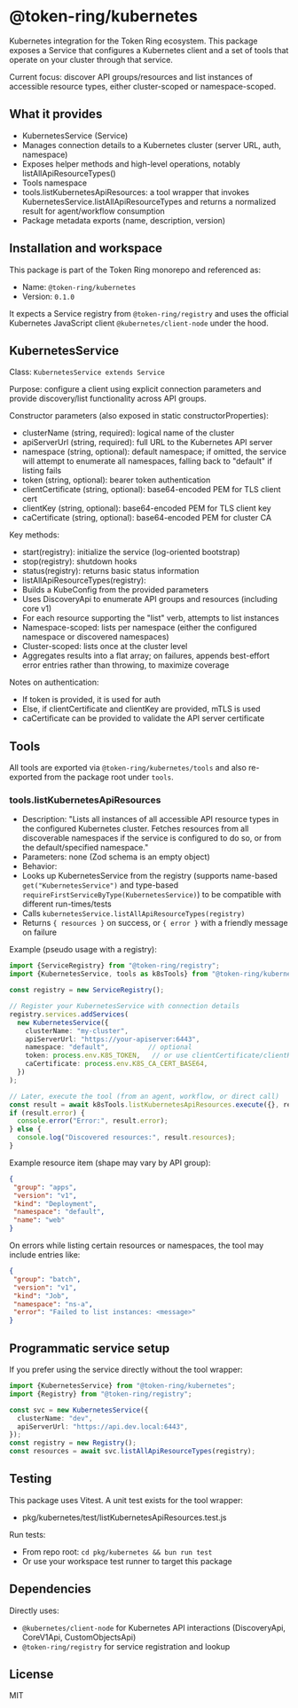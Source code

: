 # @token-ring/kubernetes

Kubernetes integration for the Token Ring ecosystem. This package exposes a Service that configures a Kubernetes client
and a set of tools that operate on your cluster through that service.

Current focus: discover API groups/resources and list instances of accessible resource types, either cluster-scoped or
namespace-scoped.

## What it provides

- KubernetesService (Service)
- Manages connection details to a Kubernetes cluster (server URL, auth, namespace)
- Exposes helper methods and high-level operations, notably listAllApiResourceTypes()
- Tools namespace
- tools.listKubernetesApiResources: a tool wrapper that invokes KubernetesService.listAllApiResourceTypes and returns a
  normalized result for agent/workflow consumption
- Package metadata exports (name, description, version)

## Installation and workspace

This package is part of the Token Ring monorepo and referenced as:

- Name: `@token-ring/kubernetes`
- Version: `0.1.0`

It expects a Service registry from `@token-ring/registry` and uses the official Kubernetes JavaScript client
`@kubernetes/client-node` under the hood.

## KubernetesService

Class: `KubernetesService extends Service`

Purpose: configure a client using explicit connection parameters and provide discovery/list functionality across API
groups.

Constructor parameters (also exposed in static constructorProperties):

- clusterName (string, required): logical name of the cluster
- apiServerUrl (string, required): full URL to the Kubernetes API server
- namespace (string, optional): default namespace; if omitted, the service will attempt to enumerate all namespaces,
  falling back to "default" if listing fails
- token (string, optional): bearer token authentication
- clientCertificate (string, optional): base64-encoded PEM for TLS client cert
- clientKey (string, optional): base64-encoded PEM for TLS client key
- caCertificate (string, optional): base64-encoded PEM for cluster CA

Key methods:

- start(registry): initialize the service (log-oriented bootstrap)
- stop(registry): shutdown hooks
- status(registry): returns basic status information
- listAllApiResourceTypes(registry):
- Builds a KubeConfig from the provided parameters
- Uses DiscoveryApi to enumerate API groups and resources (including core v1)
- For each resource supporting the "list" verb, attempts to list instances
- Namespace-scoped: lists per namespace (either the configured namespace or discovered namespaces)
- Cluster-scoped: lists once at the cluster level
- Aggregates results into a flat array; on failures, appends best-effort error entries rather than throwing, to
  maximize coverage

Notes on authentication:

- If token is provided, it is used for auth
- Else, if clientCertificate and clientKey are provided, mTLS is used
- caCertificate can be provided to validate the API server certificate

## Tools

All tools are exported via `@token-ring/kubernetes/tools` and also re-exported from the package root under `tools`.

### tools.listKubernetesApiResources

- Description: "Lists all instances of all accessible API resource types in the configured Kubernetes cluster. Fetches
  resources from all discoverable namespaces if the service is configured to do so, or from the default/specified
  namespace."
- Parameters: none (Zod schema is an empty object)
- Behavior:
- Looks up KubernetesService from the registry (supports name-based `get("KubernetesService")` and type-based
  `requireFirstServiceByType(KubernetesService)`) to be compatible with different run-times/tests
- Calls `kubernetesService.listAllApiResourceTypes(registry)`
- Returns `{ resources }` on success, or `{ error }` with a friendly message on failure

Example (pseudo usage with a registry):

```ts
import {ServiceRegistry} from "@token-ring/registry";
import {KubernetesService, tools as k8sTools} from "@token-ring/kubernetes";

const registry = new ServiceRegistry();

// Register your KubernetesService with connection details
registry.services.addServices(
  new KubernetesService({
    clusterName: "my-cluster",
    apiServerUrl: "https://your-apiserver:6443",
    namespace: "default",          // optional
    token: process.env.K8S_TOKEN,   // or use clientCertificate/clientKey
    caCertificate: process.env.K8S_CA_CERT_BASE64,
  })
);

// Later, execute the tool (from an agent, workflow, or direct call)
const result = await k8sTools.listKubernetesApiResources.execute({}, registry);
if (result.error) {
  console.error("Error:", result.error);
} else {
  console.log("Discovered resources:", result.resources);
}
```

Example resource item (shape may vary by API group):

```json
{
 "group": "apps",
 "version": "v1",
 "kind": "Deployment",
 "namespace": "default",
 "name": "web"
}
```

On errors while listing certain resources or namespaces, the tool may include entries like:

```json
{
 "group": "batch",
 "version": "v1",
 "kind": "Job",
 "namespace": "ns-a",
 "error": "Failed to list instances: <message>"
}
```

## Programmatic service setup

If you prefer using the service directly without the tool wrapper:

```ts
import {KubernetesService} from "@token-ring/kubernetes";
import {Registry} from "@token-ring/registry";

const svc = new KubernetesService({
  clusterName: "dev",
  apiServerUrl: "https://api.dev.local:6443",
});
const registry = new Registry();
const resources = await svc.listAllApiResourceTypes(registry);
```

## Testing

This package uses Vitest. A unit test exists for the tool wrapper:

- pkg/kubernetes/test/listKubernetesApiResources.test.js

Run tests:

- From repo root: `cd pkg/kubernetes && bun run test`
- Or use your workspace test runner to target this package

## Dependencies

Directly uses:

- `@kubernetes/client-node` for Kubernetes API interactions (DiscoveryApi, CoreV1Api, CustomObjectsApi)
- `@token-ring/registry` for service registration and lookup

## License

MIT
